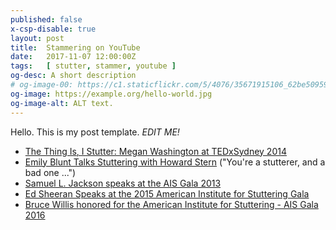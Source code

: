 ```yaml
---
published: false
x-csp-disable: true
layout: post
title:  Stammering on YouTube
date:   2017-11-07 12:00:00Z
tags:   [ stutter, stammer, youtube ]
og-desc: A short description
# og-image-00: https://c1.staticflickr.com/5/4076/35671915106_62be509598_z.jpg
og-image: https://example.org/hello-world.jpg
og-image-alt: ALT text.
---
```


Hello. This is my post template. _EDIT ME!_



* [The Thing Is, I Stutter: Megan Washington at TEDxSydney 2014](https://youtu.be/9MegHiL93B0#_d=13:13)
* [Emily Blunt Talks Stuttering with Howard Stern](https://youtu.be/eOlWGzVdfvE#_d=3:07) ("You're a stutterer, and a bad one ...")
* [Samuel L. Jackson speaks at the AIS Gala 2013](https://youtu.be/YduYg4JIeTQ#_d=5:50)
* [Ed Sheeran Speaks at the 2015 American Institute for Stuttering Gala](https://youtu.be/K_3r3SolyDs#_d=4:30)
* [Bruce Willis honored for the American Institute for Stuttering - AIS Gala 2016](https://youtu.be/wQTav4j2gjA#)



[kitten-img]: https://c1.staticflickr.com/6/5027/5558881213_deb384bdb8_z.jpg
[kitten]: https://flickr.com/photos/barbarellathemadcatlady/5558881213
    "Kitten, by Barbarella Buchner, 25 March 2011. License: CC-BY-SA-2.0"
[kit-license]: https://creativecommons.org/licenses/by-sa/2.0/

[End]: //.
